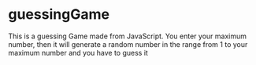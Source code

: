 # guessingGame
This is a guessing Game made from JavaScript. You enter your maximum number, then it will generate a random number  in the range from 1 to your maximum number and you have to guess it
